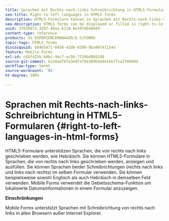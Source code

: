 ```yaml
---
title: Sprachen mit Rechts-nach-links-Schreibrichtung in HTML5-Formularen
seo-title: Right-to-left languages in HTML5 forms
description: HTML5-Formulare können in Sprachen mit Rechts-nach-links-Schreibrichtung wie Hebräisch angezeigt und ausgefüllt werden.
seo-description: HTML5 forms can be displayed or filled in right-to-left languages, such as Hebrew.
uuid: 37639671-3207-49aa-b110-8e39fd648449
content-type: reference
products: SG_EXPERIENCEMANAGER/6.5/FORMS
topic-tags: hTML5_forms
discoiquuid: b8465471-0458-42d6-8209-8ba90f41154a
feature: Mobile Forms
exl-id: c65f425b-b0bc-4ec7-ac56-7f24bd8b52d8
source-git-commit: b220adf6fa3e9faf94389b9a9416b7fca2f89d9d
workflow-type: tm+mt
source-wordcount: '91'
ht-degree: 100%

---
```


# Sprachen mit Rechts-nach-links-Schreibrichtung in HTML5-Formularen {#right-to-left-languages-in-html-forms}

HTML5-Formulare unterstützen Sprachen, die von rechts nach links geschrieben werden, wie Hebräisch. Sie können HTML5-Formulare in Sprachen, die von rechts nach links geschrieben werden, anzeigen und ausfüllen. Sie können Sprachen beider Schreibrichtungen (rechts nach links und links nach rechts) im selben Formular verwenden. Sie können beispielsweise sowohl Englisch als auch Hebräisch in demselben Feld verwenden. Mobile Forms verwendet die Gebietsschema-Funktion um lokalisierte Datumsinformationen in einem Formular anzuzeigen.

**Einschränkungen**

Mobile Forms unterstützt Sprachen mit Schreibrichtung von rechts nach links in allen Browsern außer Internet Explorer. 
